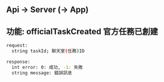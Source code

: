 ## Api -> Server (-> App)

## 功能: officialTaskCreated 官方任務已創建

```bash
request:
  string taskId; 聊天室(任務)ID
```

```bash
response:
  int error: 0: 成功, -1: 失敗
  string message: 錯誤訊息
```
